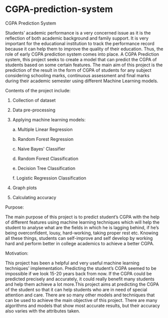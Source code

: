 # CGPA-prediction-system
CGPA Prediction System

Students’ academic performance is a very concerned issue as it is the reflection of both academic background and family support. It is very important for the educational institution to track the performance record because it can help them to improve the quality of their education.
Thus, the role of early CGPA prediction system comes into place. A CGPA Prediction system, this project seeks to create a model that can predict the CGPA of students based on some certain features. The main aim of this project is the prediction of the result in the form of CGPA of students for any subject considering schooling marks, continuous assessment and final marks during their academic semester using different Machine Learning models. 

Contents of the project include:
1. Collection of dataset
2. Data pre-processing
3. Applying machine learning models:

    a. Multiple Linear Regression

    b. Random Forest Regression

    c. Naive Bayes' Classifier

    d. Random Forest Classification

    e. Decision Tree Classification

    f. Logistic Regression Classification

4. Graph plots

5. Calculating accuracy

Purpose:

The main purpose of this project is to predict student’s CGPA with the help of different features using machine learning techniques which will help the student to analyse what are the fields in which he is lagging behind, if he’s being overconfident, lousy, hard-working, taking proper rest etc. Knowing all these things, students can self-improve and self develop by working hard and perform better in college academics to achieve a better CGPA.

Motivation:

This project has been a helpful and very useful machine learning techniques’ implementation. Predicting the student’s CGPA seemed to be impossible if we look 15-20 years back from now. If the CGPA could be predicted precisely and accurately, it could really benefit many students and help them achieve a lot more.This project aims at predicting the CGPA of the student so that it can help students who are in need of special attention and care. There are so many other models and techniques that can be used to achieve the main objective of this project. There are many algorithms and models that show most accurate results, but their accuracy also varies with the attributes taken.

